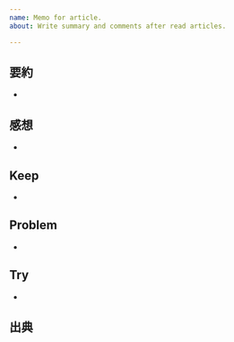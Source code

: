 ```yaml
---
name: Memo for article.
about: Write summary and comments after read articles.

---
```


## 要約

+

## 感想

+

## Keep

+

## Problem

+

## Try

+

## 出典
